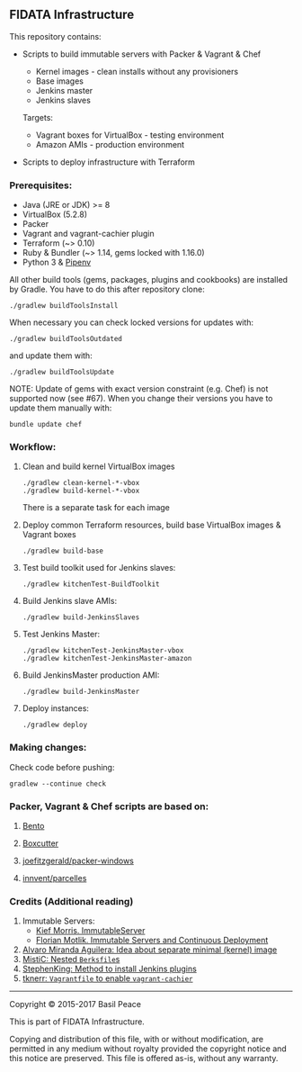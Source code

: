 FIDATA Infrastructure
---------------------

This repository contains:
*	Scripts to build immutable servers with Packer & Vagrant & Chef
	*	Kernel images - clean installs without any provisioners
	*	Base images
	*	Jenkins master
	*	Jenkins slaves

	Targets:
	*	Vagrant boxes for VirtualBox - testing environment
	*	Amazon AMIs - production environment

*	Scripts to deploy infrastructure with Terraform

### Prerequisites:
*	Java (JRE or JDK) >= 8
*	VirtualBox (5.2.8)
*	Packer
*	Vagrant and vagrant-cachier plugin
*	Terraform (~> 0.10)
*	Ruby & Bundler (~> 1.14, gems locked with 1.16.0)
*	Python 3 & [Pipenv](http://pipenv.org/)

All other build tools (gems, packages, plugins and cookbooks) are
installed by Gradle. You have to do this after repository clone:
```
./gradlew buildToolsInstall
```

When necessary you can check locked versions for updates with:
```
./gradlew buildToolsOutdated
```
and update them with:
```
./gradlew buildToolsUpdate
```

NOTE: Update of gems with exact version constraint (e.g. Chef)
is not supported now (see #67). When you change their versions
you have to update them manually with:
```
bundle update chef
```

### Workflow:

1.	Clean and build kernel VirtualBox images
	```
	./gradlew clean-kernel-*-vbox
	./gradlew build-kernel-*-vbox
	```
	There is a separate task for each image

2.	Deploy common Terraform resources, build base VirtualBox images &
Vagrant boxes
	```
	./gradlew build-base
	```

3.	Test build toolkit used for Jenkins slaves:
	```
	./gradlew kitchenTest-BuildToolkit
	```

4.	Build Jenkins slave AMIs:
	```
	./gradlew build-JenkinsSlaves
	```

5.	Test Jenkins Master:
	```
	./gradlew kitchenTest-JenkinsMaster-vbox
	./gradlew kitchenTest-JenkinsMaster-amazon
	```

6.	Build JenkinsMaster production AMI:
	```
	./gradlew build-JenkinsMaster
	```

7.	Deploy instances:
	```
	./gradlew deploy
	```

### Making changes:
Check code before pushing:
```
gradlew --continue check
```

### Packer, Vagrant & Chef scripts are based on:
1.	[Bento](https://chef.github.io/bento/)

2.	[Boxcutter](https://github.com/boxcutter)

3.	[joefitzgerald/packer-windows](https://github.com/joefitzgerald/packer-windows)

4.	[innvent/parcelles](https://github.com/innvent/parcelles)

### Credits (Additional reading)
1.	Immutable Servers:
	*	[Kief Morris. ImmutableServer](http://martinfowler.com/bliki/ImmutableServer.html)
	*	[Florian Motlik. Immutable Servers and Continuous Deployment](https://blog.codeship.com/immutable-server/)
2.	[Alvaro Miranda Aguilera: Idea about separate minimal (kernel) image](https://groups.google.com/d/msg/packer-tool/S0h4CFkgN2Y/fsAzpiBhivoJ)
3.	[MistiC: Nested `Berksfile`s](https://habrahabr.ru/company/epam_systems/blog/221791/)
4.	[StephenKing: Method to install Jenkins plugins](https://github.com/chef-cookbooks/jenkins/issues/534#issuecomment-265145360)
5.	[tknerr: `Vagrantfile` to enable `vagrant-cachier`](https://github.com/test-kitchen/kitchen-vagrant/issues/186#issuecomment-133942255)


------------------------------------------------------------------------
Copyright © 2015-2017  Basil Peace

This is part of FIDATA Infrastructure.

Copying and distribution of this file, with or without modification,
are permitted in any medium without royalty provided the copyright
notice and this notice are preserved.  This file is offered as-is,
without any warranty.
